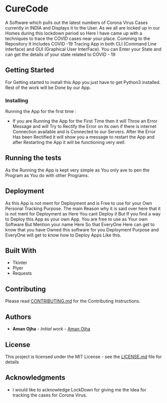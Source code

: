 # CureCode

A Software which pulls out the latest numbers of Corona Virus Cases currently in INDIA and Displays it to the User.
As we all are locked up in our Homes during this lockdown period so Here I have came up with a techniques to trace the COVID cases near your place. Comming to the Repository It Includes COVID -19 Tracing App in both CLI (Command Line Interface) and GUI (Graphical User InterFace). You can Enter your State and can get the details of your state related to COVID - 19

## Getting Started

For Getting started to install this App you just have to get Python3 installed. Rest of the work will be Done by our App.

### Installing

Running the App for the first time :

- If you are Running the App for the First Time then it will Throe an Error Message and will Try to Rectify the Error on its own if there is internet Connection available and is Connected to our Servers. After the Error Has been Rectified it will show you a message to restart the App and after Restarting the App it will be functioning very well.

## Running the tests

As the Running the App is kept very simple as You only ave to pen the Program as You do with other Programs.

## Deployment

As this App is not ment for Deployment and is Free to use for your Own Personal Tracking Purpose.
The main Reason why it is said over here that it is not ment for Deployment as Here You cant Deploy it But If you find a way to Deploy this App as your own App. You are free to use as Your own Software But Mention your name Here So that EveryOne Here can get to know that you have Owned this software for you Deployment Purpose and EveryOne will get to know how to Deploy Apps Like this.

## Built With

- Tkinter
- Plyer
- Requests

## Contributing

Please read [CONTRIBUTING.md](CONTRIBUTING.md) for the Contributing Instructions.

## Authors

- **Aman Ojha** - _Initial work_ - [Aman Ojha](https://github.com/alexmercerr07)

## License

This project is licensed under the MIT License - see the [LICENSE.md](LICENSE.md) file for details

## Acknowledgments

- I would like to acknowledge LockDown for giving me the Idea for tracking the cases for Corona Virus.
